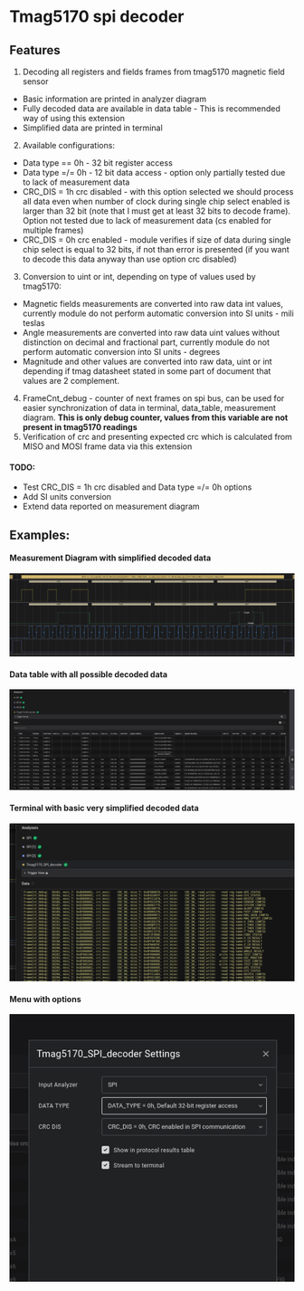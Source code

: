 
  # Tmag5170 spi decoder
  
## Features

1. Decoding all registers and fields frames from tmag5170 magnetic field sensor
- Basic information are printed in analyzer diagram
- Fully decoded data are available in data table - This is recommended way of using this extension
- Simplified data are printed in terminal
2. Available configurations:
- Data type == 0h - 32 bit register access
- Data type =/= 0h  - 12 bit data access - option only partially tested due to lack of measurement data
- CRC_DIS = 1h crc disabled - with this option selected we should process all data even when number of clock during single chip select enabled is larger than 32 bit (note that I must get at least 32 bits to decode frame). Option not tested due to lack of measurement data (cs enabled for multiple frames)
- CRC_DIS = 0h crc enabled - module verifies if size of data during single chip select is equal to 32 bits, if not than error is presented (if you want to decode this data anyway than use option crc disabled)
3. Conversion to uint or int, depending on type of values used by tmag5170:
- Magnetic fields measurements are converted into raw data int values, currently module do not perform automatic conversion into SI units - mili teslas
- Angle measurements are converted into raw data uint values without distinction on decimal and fractional part, currently module do not perform automatic conversion into SI units - degrees
- Magnitude and other values are converted into raw data, uint or int depending if tmag datasheet stated in some part of document that values are 2 complement.
4. FrameCnt_debug - counter of next frames on spi bus, can be used for easier synchronization of data in terminal, data_table, measurement diagram. **This is only debug counter, values from this variable are not present in tmag5170 readings**
5. Verification of crc and presenting expected crc which is calculated from MISO and MOSI frame data via this extension

#### TODO:
- Test CRC_DIS = 1h crc disabled and Data type =/= 0h options
- Add SI units conversion
- Extend data reported on measurement diagram

## Examples:

#### Measurement Diagram with simplified decoded data
![diagram](./images/diagram.png)

#### Data table with all possible decoded data
![data_table](./images/data_table.png)

#### Terminal with basic very simplified decoded data
![terminal](./images/terminal.png)

#### Menu with options
![menu](./images/menu.png)

